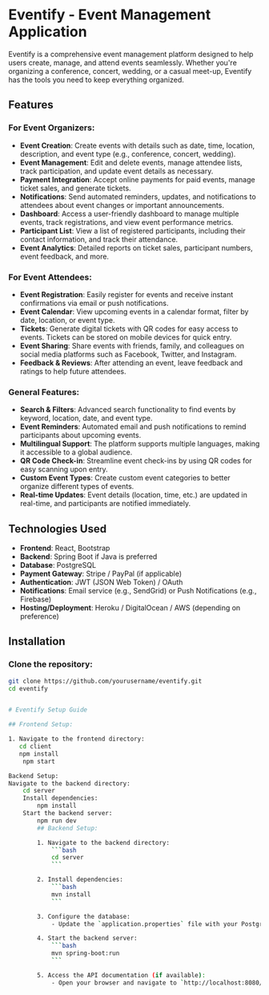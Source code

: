 # Eventify - Event Management Application

Eventify is a comprehensive event management platform designed to help users create, manage, and attend events seamlessly. Whether you're organizing a conference, concert, wedding, or a casual meet-up, Eventify has the tools you need to keep everything organized.

## Features

### For Event Organizers:
- **Event Creation**: Create events with details such as date, time, location, description, and event type (e.g., conference, concert, wedding).
- **Event Management**: Edit and delete events, manage attendee lists, track participation, and update event details as necessary.
- **Payment Integration**: Accept online payments for paid events, manage ticket sales, and generate tickets.
- **Notifications**: Send automated reminders, updates, and notifications to attendees about event changes or important announcements.
- **Dashboard**: Access a user-friendly dashboard to manage multiple events, track registrations, and view event performance metrics.
- **Participant List**: View a list of registered participants, including their contact information, and track their attendance.
- **Event Analytics**: Detailed reports on ticket sales, participant numbers, event feedback, and more.

### For Event Attendees:
- **Event Registration**: Easily register for events and receive instant confirmations via email or push notifications.
- **Event Calendar**: View upcoming events in a calendar format, filter by date, location, or event type.
- **Tickets**: Generate digital tickets with QR codes for easy access to events. Tickets can be stored on mobile devices for quick entry.
- **Event Sharing**: Share events with friends, family, and colleagues on social media platforms such as Facebook, Twitter, and Instagram.
- **Feedback & Reviews**: After attending an event, leave feedback and ratings to help future attendees.

### General Features:
- **Search & Filters**: Advanced search functionality to find events by keyword, location, date, and event type.
- **Event Reminders**: Automated email and push notifications to remind participants about upcoming events.
- **Multilingual Support**: The platform supports multiple languages, making it accessible to a global audience.
- **QR Code Check-in**: Streamline event check-ins by using QR codes for easy scanning upon entry.
- **Custom Event Types**: Create custom event categories to better organize different types of events.
- **Real-time Updates**: Event details (location, time, etc.) are updated in real-time, and participants are notified immediately.

## Technologies Used

- **Frontend**: React, Bootstrap
- **Backend**: Spring Boot if Java is preferred
- **Database**: PostgreSQL 
- **Payment Gateway**: Stripe / PayPal (if applicable)
- **Authentication**: JWT (JSON Web Token) / OAuth
- **Notifications**: Email service (e.g., SendGrid) or Push Notifications (e.g., Firebase)
- **Hosting/Deployment**: Heroku / DigitalOcean / AWS (depending on preference)

## Installation

### Clone the repository:

```bash
git clone https://github.com/yourusername/eventify.git
cd eventify


# Eventify Setup Guide

## Frontend Setup:

1. Navigate to the frontend directory:
   cd client
   npm install
    npm start

Backend Setup:
Navigate to the backend directory:
    cd server
    Install dependencies:
        npm install
    Start the backend server:
        npm run dev
        ## Backend Setup:

        1. Navigate to the backend directory:
            ```bash
            cd server
            ```

        2. Install dependencies:
            ```bash
            mvn install
            ```

        3. Configure the database:
            - Update the `application.properties` file with your PostgreSQL database credentials.

        4. Start the backend server:
            ```bash
            mvn spring-boot:run
            ```

        5. Access the API documentation (if available):
            - Open your browser and navigate to `http://localhost:8080/swagger-ui.html` to view the API documentation.